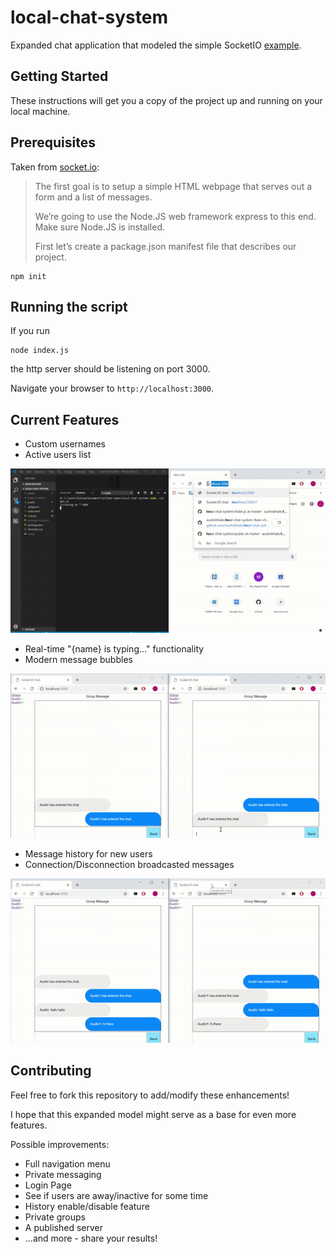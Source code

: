 # local-chat-system
Expanded chat application that modeled the simple SocketIO [example](https://github.com/socketio/chat-example).

## Getting Started

These instructions will get you a copy of the project up and running on your local machine.

## Prerequisites

Taken from [socket.io](https://socket.io/get-started/chat):

> The first goal is to setup a simple HTML webpage that serves out a form and a list of messages. 
>
> We’re going to use the Node.JS web framework express to this end. Make sure Node.JS is installed.
>
> First let’s create a package.json manifest file that describes our project. 
 ```
 npm init
 ```
## Running the script

If you run
```
node index.js
```
the http server should be listening on port 3000.

Navigate your browser to ```http://localhost:3000```.

## Current Features

* Custom usernames
* Active users list

![Alt text](/assets/User.gif "New User")

* Real-time "{name} is typing..." functionality
* Modern message bubbles

![Alt text](/assets/Chat.gif "Chat Messages")

* Message history for new users
* Connection/Disconnection broadcasted messages

![Alt text](/assets/History.gif "History")

## Contributing

Feel free to fork this repository to add/modify these enhancements!

I hope that this expanded model might serve as a base for even more features.

Possible improvements:
* Full navigation menu
* Private messaging
* Login Page
* See if users are away/inactive for some time
* History enable/disable feature
* Private groups
* A published server
* ...and more - share your results!
